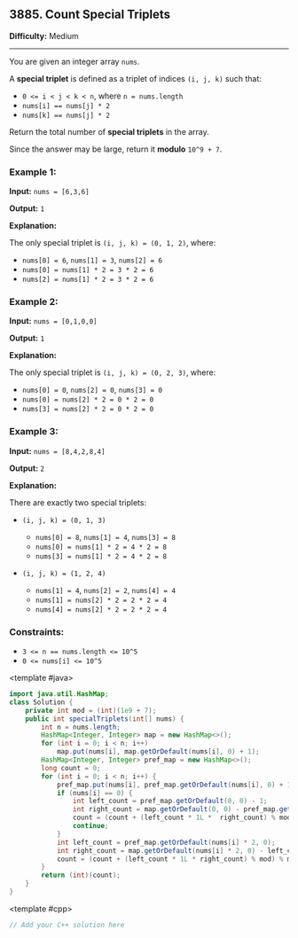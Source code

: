 ## 3885. Count Special Triplets

**Difficulty:** Medium

---

You are given an integer array `nums`.

A **special triplet** is defined as a triplet of indices `(i, j, k)` such that:

- `0 <= i < j < k < n`, where `n = nums.length`
- `nums[i] == nums[j] * 2`
- `nums[k] == nums[j] * 2`

Return the total number of **special triplets** in the array.

Since the answer may be large, return it **modulo** `10^9 + 7`.

### Example 1:

**Input:** `nums = [6,3,6]`

**Output:** `1`

**Explanation:**

The only special triplet is `(i, j, k) = (0, 1, 2)`, where:

- `nums[0] = 6`, `nums[1] = 3`, `nums[2] = 6`
- `nums[0] = nums[1] * 2 = 3 * 2 = 6`
- `nums[2] = nums[1] * 2 = 3 * 2 = 6`

### Example 2:

**Input:** `nums = [0,1,0,0]`

**Output:** `1`

**Explanation:**

The only special triplet is `(i, j, k) = (0, 2, 3)`, where:

- `nums[0] = 0`, `nums[2] = 0`, `nums[3] = 0`
- `nums[0] = nums[2] * 2 = 0 * 2 = 0`
- `nums[3] = nums[2] * 2 = 0 * 2 = 0`

### Example 3:

**Input:** `nums = [8,4,2,8,4]`

**Output:** `2`

**Explanation:**

There are exactly two special triplets:

- `(i, j, k) = (0, 1, 3)`
    - `nums[0] = 8`, `nums[1] = 4`, `nums[3] = 8`
    - `nums[0] = nums[1] * 2 = 4 * 2 = 8`
    - `nums[3] = nums[1] * 2 = 4 * 2 = 8`

- `(i, j, k) = (1, 2, 4)`
    - `nums[1] = 4`, `nums[2] = 2`, `nums[4] = 4`
    - `nums[1] = nums[2] * 2 = 2 * 2 = 4`
    - `nums[4] = nums[2] * 2 = 2 * 2 = 4`

### Constraints:

- `3 <= n == nums.length <= 10^5`
- `0 <= nums[i] <= 10^5`

<CodeTabs :languages="[ { name: 'C++', slot: 'cpp' }, { name: 'Java', slot: 'java' } ]">

<template #java>

```java
import java.util.HashMap;
class Solution {
    private int mod = (int)(1e9 + 7);
    public int specialTriplets(int[] nums) {
        int n = nums.length;
        HashMap<Integer, Integer> map = new HashMap<>();
        for (int i = 0; i < n; i++)
            map.put(nums[i], map.getOrDefault(nums[i], 0) + 1);
        HashMap<Integer, Integer> pref_map = new HashMap<>();
        long count = 0;
        for (int i = 0; i < n; i++) {
            pref_map.put(nums[i], pref_map.getOrDefault(nums[i], 0) + 1);
            if (nums[i] == 0) {
                int left_count = pref_map.getOrDefault(0, 0) - 1;
                int right_count = map.getOrDefault(0, 0) - pref_map.getOrDefault(0, 0);
                count = (count + (left_count * 1L *  right_count) % mod) % mod;
                continue;
            }
            int left_count = pref_map.getOrDefault(nums[i] * 2, 0);
            int right_count = map.getOrDefault(nums[i] * 2, 0) - left_count;
            count = (count + (left_count * 1L * right_count) % mod) % mod;
        }
        return (int)(count);
    }
}
```

</template>

<template #cpp>

```cpp
// Add your C++ solution here
```

</template>

</CodeTabs>
